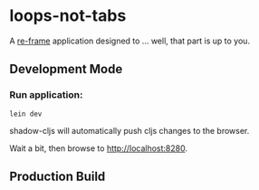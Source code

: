 # loops-not-tabs

A [re-frame](https://github.com/day8/re-frame) application designed to ... well, that part is up to you.

## Development Mode

### Run application:

```
lein dev
```

shadow-cljs will automatically push cljs changes to the browser.

Wait a bit, then browse to [http://localhost:8280](http://localhost:8280).

## Production Build

